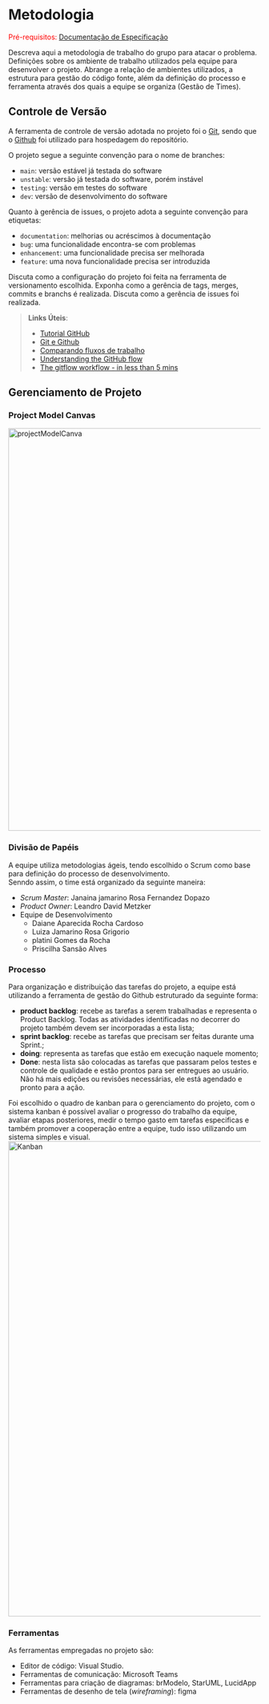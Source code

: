 
# Metodologia

<span style="color:red">Pré-requisitos: <a href="2-Especificação do Projeto.md"> Documentação de Especificação</a></span>

Descreva aqui a metodologia de trabalho do grupo para atacar o problema. Definições sobre os ambiente de trabalho utilizados pela  equipe para desenvolver o projeto. Abrange a relação de ambientes utilizados, a estrutura para gestão do código fonte, além da definição do processo e ferramenta através dos quais a equipe se organiza (Gestão de Times).

## Controle de Versão

A ferramenta de controle de versão adotada no projeto foi o
[Git](https://git-scm.com/), sendo que o [Github](https://github.com)
foi utilizado para hospedagem do repositório.

O projeto segue a seguinte convenção para o nome de branches:

- `main`: versão estável já testada do software
- `unstable`: versão já testada do software, porém instável
- `testing`: versão em testes do software
- `dev`: versão de desenvolvimento do software

Quanto à gerência de issues, o projeto adota a seguinte convenção para
etiquetas:

- `documentation`: melhorias ou acréscimos à documentação
- `bug`: uma funcionalidade encontra-se com problemas
- `enhancement`: uma funcionalidade precisa ser melhorada
- `feature`: uma nova funcionalidade precisa ser introduzida

Discuta como a configuração do projeto foi feita na ferramenta de versionamento escolhida. Exponha como a gerência de tags, merges, commits e branchs é realizada. Discuta como a gerência de issues foi realizada.

> **Links Úteis**:
> - [Tutorial GitHub](https://guides.github.com/activities/hello-world/)
> - [Git e Github](https://www.youtube.com/playlist?list=PLHz_AreHm4dm7ZULPAmadvNhH6vk9oNZA)
>  - [Comparando fluxos de trabalho](https://www.atlassian.com/br/git/tutorials/comparing-workflows)
> - [Understanding the GitHub flow](https://guides.github.com/introduction/flow/)
> - [The gitflow workflow - in less than 5 mins](https://www.youtube.com/watch?v=1SXpE08hvGs)

## Gerenciamento de Projeto

### Project Model Canvas
<img width="804" alt="projectModelCanva" src="https://user-images.githubusercontent.com/61097764/226148355-6998828f-6b03-4cb9-bc8a-9e21276b231d.png">


### Divisão de Papéis

A equipe utiliza metodologias ágeis, tendo escolhido o Scrum como base para definição do processo de desenvolvimento.  
Senndo assim, o time está organizado da seguinte maneira:  

* _Scrum Master_: Janaina jamarino Rosa Fernandez Dopazo
* _Product Owner_: Leandro David Metzker 
* Equipe de Desenvolvimento
  - Daiane Aparecida Rocha Cardoso
  - Luiza Jamarino Rosa Grigorio
  -	platini Gomes da Rocha
  -	Priscilha Sansão Alves


### Processo

Para organização e distribuição das tarefas do projeto, a equipe está utilizando a ferramenta de gestão do Github estruturado da seguinte forma:  

* **product backlog**: recebe as tarefas a serem trabalhadas e representa o Product Backlog. Todas as atividades identificadas no decorrer do projeto também devem ser incorporadas a esta lista;
* **sprint backlog**: recebe as tarefas que precisam ser feitas durante uma Sprint.;
* **doing**: representa as tarefas que estão em execução naquele momento; 
* **Done**: nesta lista são colocadas as tarefas que passaram pelos testes e controle de qualidade e estão prontos para ser entregues ao usuário. Não há mais edições ou revisões necessárias, ele está agendado e pronto para a ação.  

Foi escolhido o quadro de kanban para o gerenciamento do projeto, com o sistema kanban é possível avaliar o progresso do trabalho da equipe, avaliar etapas posteriores, medir o tempo gasto em tarefas especificas e também promover a cooperação entre a equipe, tudo isso utilizando um sistema simples e visual. 
  <img width="949" alt="Kanban" src="https://user-images.githubusercontent.com/61097764/226148762-65b193dc-689e-4a0a-952c-f51fe3f8e8bd.png">


 

### Ferramentas

As ferramentas empregadas no projeto são:

-  Editor de código: Visual Studio.
- Ferramentas de comunicação: Microsoft Teams
- Ferramentas para criação de diagramas: brModelo, StarUML, LucidApp 
- Ferramentas de desenho de tela (_wireframing_): figma


